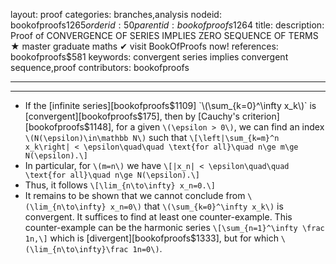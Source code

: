 layout: proof
categories: branches,analysis
nodeid: bookofproofs$1265
orderid: 50
parentid: bookofproofs$1264
title: 
description: Proof of CONVERGENCE OF SERIES IMPLIES ZERO SEQUENCE OF TERMS ★ master graduate maths ✔ visit BookOfProofs now!
references: bookofproofs$581
keywords: convergent series implies convergent sequence,proof
contributors: bookofproofs

---


---

* If the [infinite series][bookofproofs$1109] `\(\sum_{k=0}^\infty x_k\)` is [convergent][bookofproofs$175], then by  [Cauchy's criterion][bookofproofs$1148], for a given `\(\epsilon > 0\)`, we can find an index `\(N(\epsilon)\in\mathbb N\)` such that `\[\left|\sum_{k=m}^n x_k\right| < \epsilon\quad\quad \text{for all}\quad n\ge m\ge N(\epsilon).\]`
* In particular, for `\(m=n\)` we have `\[|x_n| < \epsilon\quad\quad \text{for all}\quad n\ge N(\epsilon).\]`
* Thus, it follows `\[\lim_{n\to\infty} x_n=0.\]`
* It remains to be shown that we cannot conclude from `\(\lim_{n\to\infty} x_n=0\)` that `\(\sum_{k=0}^\infty x_k\)` is convergent. It suffices to find at least one counter-example. This counter-example can be the harmonic series `\[\sum_{n=1}^\infty \frac 1n,\]` 
which is [divergent][bookofproofs$1333], but for which `\(\lim_{n\to\infty}\frac 1n=0\)`.
